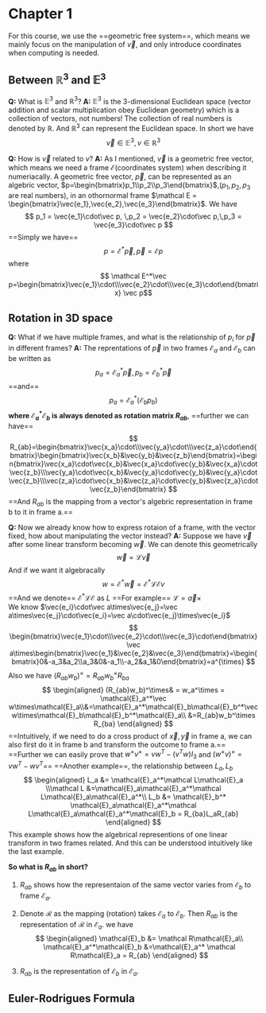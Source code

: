 # Chapter 1
For this course, we use the ==geometric free system==, which means we mainly focus on the manipulation of $\vec v$, and only introduce coordinates when computing is needed.
## Between $\mathbb{R}^3$ and $\mathbb{E}^3$
__Q:__ What is $\mathbb{E}^3$ and $\mathbb{R}^3$?
__A:__ $\mathbb{E}^3$ is the 3-dimensional Euclidean space (vector addition and scalar multiplication obey Euclidean geometry) which is a collection of vectors, not numbers! The collection of real numbers is denoted by $\mathbb{R}$. And $\mathbb{R}^3$ can represent the Euclidean space. In short we have
$$
\vec v\in \mathbb{E}^3,v\in\mathbb{R}^3
$$

__Q:__ How is $\vec v$ related to $v$?
__A:__ As I mentioned, $\vec v$ is a geometric free vector, which means we need a frame $\mathcal{E}$(coordinates system) when describing it numeriacally. A geometric free vector, $\vec p$, can be represented as an algebric vector, $p=\begin{bmatrix}p_1\\p_2\\p_3\end{bmatrix}$,($p_1,p_2,p_3$ are real numbers), in an othornormal frame $\mathcal E = \begin{bmatrix}\vec{e_1},\vec{e_2},\vec{e_3}\end{bmatrix}$. We have 
$$
p_1 = \vec{e_1}\cdot\vec p, \,p_2 = \vec{e_2}\cdot\vec p,\,p_3 = \vec{e_3}\cdot\vec p
$$
==Simply we have==
$$
p = \mathcal E^*\vec p,\,\vec p = \mathcal E p
$$
where
$$
\mathcal E^*\vec p=\begin{bmatrix}\vec{e_1}\cdot\\\vec{e_2}\cdot\\\vec{e_3}\cdot\end{bmatrix}
\vec p$$

## Rotation in 3D space
__Q:__ What if we have multiple frames, and what is the relationship of $p_i$ for $\vec p$ in different frames?
__A:__ The reprentations of $\vec p$ in two frames $\mathcal{E}_a$ and $\mathcal{E}_b$ can be written as 
$$
p_a = \mathcal{E}_a^*\vec p,\,p_b = \mathcal{E}_b^*\vec p
$$
==and==
$$
p_a = \mathcal{E}_a^*(\mathcal{E}_b p_b)
$$
__where $\mathcal{E}_a^*\mathcal{E}_b$ is always denoted as rotation matrix $R_{ab}$__, ==further we can have==
$$
R_{ab}=\begin{bmatrix}\vec{x_a}\cdot\\\vec{y_a}\cdot\\\vec{z_a}\cdot\end{bmatrix}\begin{bmatrix}\vec{x_b}&\vec{y_b}&\vec{z_b}\end{bmatrix}=\begin{bmatrix}\vec{x_a}\cdot\vec{x_b}&\vec{x_a}\cdot\vec{y_b}&\vec{x_a}\cdot\vec{z_b}\\\vec{y_a}\cdot\vec{x_b}&\vec{y_a}\cdot\vec{y_b}&\vec{y_a}\cdot\vec{z_b}\\\vec{z_a}\cdot\vec{x_b}&\vec{z_a}\cdot\vec{y_b}&\vec{z_a}\cdot\vec{z_b}\end{bmatrix}
$$
==And $R_{ab}$ is the mapping from a vector's algebric representation in frame b to it in frame a.==

__Q:__ Now we already know how to express rotaion of a frame, with the vector fixed, how about manipulating the vector instead?
__A:__ Suppose we have $\vec v$ after some linear transform becoming $\vec w$. We can denote this geometrically
$$
\vec w = \mathcal L\vec v
$$
And if we want it algebracally
$$
w = \mathcal E^*\vec w=\mathcal E^*\mathcal L\mathcal Ev
$$
==And we denote== $\mathcal E^*\mathcal L\mathcal E$ as $L$
==For example== $\mathcal L = \vec a\times$     
We know $\vec{e_i}\cdot\vec a\times\vec{e_j}=\vec a\times\vec{e_j}\cdot\vec{e_i}=\vec a\cdot\vec{e_j}\times\vec{e_i}$
$$
\begin{bmatrix}\vec{e_1}\cdot\\\vec{e_2}\cdot\\\vec{e_3}\cdot\end{bmatrix}\vec a\times\begin{bmatrix}\vec{e_1}&\vec{e_2}&\vec{e_3}\end{bmatrix}=\begin{bmatrix}0&-a_3&a_2\\a_3&0&-a_1\\-a_2&a_1&0\end{bmatrix}=a^{\times}
$$
Also we have $(R_{ab}w_b)^\times = R_{ab}w_b^\times R_{ba}$
$$
\begin{aligned}
(R_{ab}w_b)^\times& = w_a^\times = \mathcal{E}_a^*\vec w\times\mathcal{E}_a\\&=\mathcal{E}_a^*\mathcal{E}_b\mathcal{E}_b^*\vec w\times\mathcal{E}_b\mathcal{E}_b^*\mathcal{E}_a\\
&=R_{ab}w_b^\times R_{ba}
\end{aligned}
$$
==Intuitively, if we need to do a cross product of $\vec x,\vec y$ in frame a, we can also first do it in frame b and transform the outcome to frame a.==
==Further we can easily prove that $w^\times v^\times=vw^T-(v^Tw)I_3$ and $(w^\times v)^\times=vw^T-wv^T$==
==Another example==, the relationship between $L_a,L_b$
$$
\begin{aligned}
L_a &= \mathcal{E}_a^*\mathcal L\mathcal{E}_a
\\\mathcal L &=\mathcal{E}_a\mathcal{E}_a^*\mathcal L\mathcal{E}_a\mathcal{E}_a^*\\
L_b &= \mathcal{E}_b^* \mathcal{E}_a\mathcal{E}_a^*\mathcal L\mathcal{E}_a\mathcal{E}_a^*\mathcal{E}_b = R_{ba}L_aR_{ab}
\end{aligned}
$$
This example shows how the algebrical representions of one linear transform in two frames related. And this can be understood intuitively like the last example.

__So what is $R_{ab}$ in short?__
1. $R_{ab}$ shows how the representaion of the same vector varies from $\mathcal{E}_b$ to frame $\mathcal{E}_a$.
2. Denote $\mathcal R$ as the mapping (rotation) takes $\mathcal{E}_a$ to $\mathcal{E}_b$. Then $R_{ab}$ is the representation of $\mathcal R$ in $\mathcal{E}_a$.
we have
$$
\begin{aligned}
\mathcal{E}_b &= \mathcal R\mathcal{E}_a\\
\mathcal{E}_a^*\mathcal{E}_b &=\mathcal{E}_a^* \mathcal R\mathcal{E}_a = R_{ab}
\end{aligned}
$$


3. $R_{ab}$ is the representation of $\mathcal{E}_b$ in $\mathcal{E}_a$. 
## Euler-Rodrigues Formula
